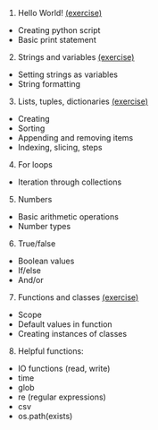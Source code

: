 1. Hello World! [(exercise)](exercises/1.md)
  * Creating python script
  * Basic print statement

2. Strings and variables [(exercise)](exercises/2.md)
  * Setting strings as variables
  * String formatting

3. Lists, tuples, dictionaries [(exercise)](exercises/3.md)
  * Creating
  * Sorting
  * Appending and removing items
  * Indexing, slicing, steps

4. For loops
  * Iteration through collections

5. Numbers
  * Basic arithmetic operations
  * Number types

6. True/false
  * Boolean values
  * If/else
  * And/or

7. Functions and classes [(exercise)](exercises/7.md)
  * Scope
  * Default values in function
  * Creating instances of classes

8. Helpful functions:
  * IO functions (read, write)
  * time
  * glob
  * re (regular expressions)
  * csv
  * os.path(exists)
